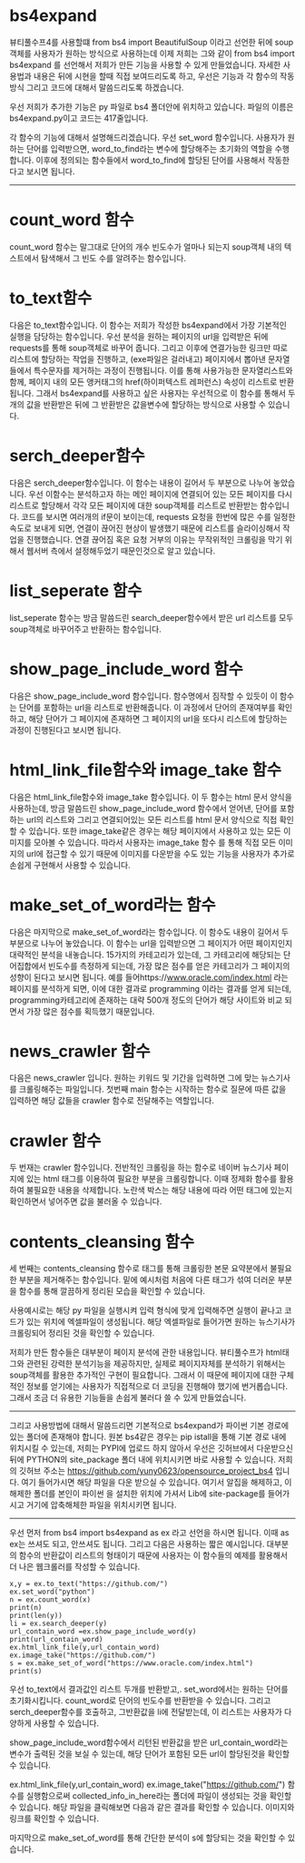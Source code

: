 bs4expand
==========

뷰티풀수프4를 사용할떄 from bs4 import BeautifulSoup 이라고 선언한 뒤에 
soup객체를 사용자가 원하는 방식으로 사용하는데 이제 저희는 그와  같이 from bs4 import bs4expand 를 선언해서 저희가 만든 기능을 사용할 
수 있게 만들었습니다.  자세한 사용법과 내용은 뒤에 시현을 할때 직접 보여드리도록 하고, 
우선은 기능과 각 함수의 작동방식 그리고 코드에 대해서 말씀드리도록 하겠습니다. 

우선 저희가 추가한 기능은 py 파일로 bs4 폴더안에 위치하고 있습니다. 파일의 이름은 bs4expand.py이고 코드는 
417줄입니다. 

각 함수의 기능에 대해서 설명해드리겠습니다. 
우선 set_word 함수입니다. 사용자가 원하는 단어를 입력받으면, word_to_find라는 변수에 할당해주는 초기화의 역할을
수행합니다. 이후에 정의되는 함수들에서 word_to_find에 할당된 단어를 사용해서 작동한다고 보시면 됩니다. 
***
# count_word 함수
count_word 함수는 말그대로 단어의 개수 빈도수가 얼마나 되는지 soup객체 내의 텍스트에서 탐색해서 그 빈도 수를
알려주는 함수입니다. 

# to_text함수
다음은 to_text함수입니다. 이 함수는 저희가 작성한 bs4expand에서 가장 기본적인 실행을 담당하는 함수입니다. 
우선 분석을 원하는 페이지의 url을 입력받은 뒤에 requests를 통해 soup객체로 바꾸어 줍니다. 그리고 이후에 
연결가능한 링크만 따로 리스트에 할당하는 작업을 진행하고, (exe파일은 걸러내고)
페이지에서 뽑아낸 문자열들에서 특수문자를 제거하는 과정이 진행됩니다. 이를 통해 사용가능한 문자열리스트와 함께, 
페이지 내의 모든 앵커태그의 href(하이퍼텍스트 레퍼런스) 속성이 리스트로 반환됩니다. 그래서 
bs4expand를 사용하고 싶은 사용자는 우선적으로 이 함수를 통해서 두개의 값을 반환받은 뒤에 그 반환받은 값을변수에 할당하는 방식으로 
 사용할 수 있습니다. 



# serch_deeper함수
다음은 serch_deeper함수입니다. 이 함수는 내용이 길어서 두 부분으로 나누어 놓았습니다. 
우선 이함수는 분석하고자 하는 메인 페이지에 연결되어 있는 모든 페이지를 
다시 리스트로 할당해서 각각 모든 페이지에 대한 soup객체를 리스트로 반환받는 함수입니다.  코드를 보시면
여러개의 if문이 보이는데, requests 요청을 한번에 많은 수를 일정한 속도로 보내게 되면, 연결이 끊어진 현상이 발생했기 때문에
리스트를 슬라이싱해서 작업을 진행했습니다. 연결 끊어짐 혹은 요청 거부의 이유는 무작위적인 크롤링을 막기 위해서
웹서버 측에서 설정해두었기 때문인것으로 알고 있습니다. 

# list_seperate 함수
list_seperate 함수는 방금 말씀드린 search_deeper함수에서 받은 url 리스트를 모두 soup객체로 바꾸어주고 반환하는 함수입니다. 

# show_page_include_word 함수
다음은 show_page_include_word 함수입니다. 함수명에서 짐작할 수 있듯이 이 함수는 단어를 포함하는 url을 
리스트로 반환해줍니다. 이 과정에서 단어의 존재여부를 확인하고, 해당 단어가 그 페이지에  존재하면 그 페이지의 
url을 또다시 리스트에 할당하는 과정이 진행된다고 보시면 됩니다. 

# html_link_file함수와 image_take 함수
다음은 html_link_file함수와 image_take 함수입니다. 이 두 함수는 html 문서 양식을 사용하는데, 방금 말씀드린
show_page_include_word 함수에서 얻어낸, 단어를 포함하는 url의 리스트와 그리고 연결되어있는 모든 리스트를 html
문서 양식으로 직접 확인할 수 있습니다. 또한 image_take같은 경우는 해당 페이지에서 사용하고 있는 
모든 이미지를 모아볼 수 있습니다. 따라서 사용자는 image_take 함수 를 통해 직접 모든 이미지의 url에 접근할 수 있기 때문에
이미지를 다운받을 수도 있는 기능을 사용자가 추가로 손쉽게 구현해서 사용할 수 있습니다. 

# make_set_of_word라는 함수
다음은 마지막으로 make_set_of_word라는 함수입니다. 이 함수도 내용이 길어서 두 부분으로 나누어 놓았습니다. 
이 함수는 url을 입력받으면 그 페이지가 어떤 페이지인지
대략적인 분석을 내놓습니다. 15가지의 카테고리가 있는데, 그 카테고리에 해당되는 단어집합에서 빈도수를 측정하게 되는데, 
가장 많은 점수를 얻은 카테고리가 그 페이지의 성향이 된다고 보시면 됩니다. 
예를 들어https://www.oracle.com/index.html 라는 페이지를 분석하게 되면, 
이에 대한 결과로 programming 이라는 결과를 얻게 되는데,  programming카테고리에 존재하는 대략 500개 정도의
단어가 해당 사이트와 비교 되면서 가장 많은 점수를 획득했기 때문입니다. 

#  news_crawler 함수
다음은 news_crawler 입니다. 원하는 키워드 및 기간을 입력하면 그에 맞는 뉴스기사를 크롤링해주는 파일입니다.
첫번째 main 함수는 시작하는 함수로 질문에 따른 값을 입력하면 해당 값들을 crawler 함수로 전달해주는 역할입니다.

# crawler 함수
두 번재는 crawler 함수입니다. 전반적인 크롤링을 하는 함수로 네이버 뉴스기사 페이지에 있는 html 태그를 이용하여 필요한 부분을
크롤링합니다. 이때 정제화 함수를 활용하여 불필요한 내용을 삭제합니다. 노란색 박스는 해당 내용에 따라 어떤 태그에 있는지
확인하면서 넣어주면 값을 불러올 수 있습니다.

# contents_cleansing 함수
세 번째는 contents_cleansing 함수로 태그를 통해 크롤링한 본문 요약분에서 불필요한 부분을 제거해주는 함수입니다.
밑에 예시처럼 처음에 다른 태그가 섞여 더러운 부분을 함수를 통해 깔끔하게 정리된 모습을 확인할 수 있습니다.

사용예시로는 해당 py 파일을 실행시켜 입력 형식에 맞게 입력해주면 실행이 끝나고 코드가 있는 위치에 엑셀파일이 생성됩니다.
해당 엑셀파일로 들어가면 원하는 뉴스기사가 크롤링되어 정리된 것을 확인할 수 있습니다.

저희가 만든 함수들은 대부분이 페이지 분석에 관한 내용입니다. 뷰티풀수프가 html태그와 관련된 강력한 분석기능을 제공하지만, 
실제로 페이지자체를 분석하기 위해서는 soup객체를 활용한 추가적인 구현이 필요합니다. 그래서 이 때문에 
페이지에 대한 구체적인 정보를 얻기에는 사용자가 직접적으로 더 코딩을 진행해야 했기에 번거롭습니다. 그래서 
조금 더 유용한 기능들을 손쉽게 불러다 쓸 수 있게 만들었습니다. 

***
그리고 사용방법에 대해서 말씀드리면 
기본적으로 bs4expand가 파이썬 기본 경로에 있는 폴더에 존재해야 합니다. 원본 bs4같은 경우는 pip istall을 통해 기본 경로 내에 위치시킬 수 있는데, 
저희는 PYPI에 업로드 하지 않아서 우선은 깃허브에서 다운받으신 뒤에 PYTHON의 site_package 폴더 내에 위치시키면 바로 사용할 수 있습니다. 
저희의 깃허브 주소는 https://github.com/yuny0623/opensource_project_bs4 입니다. 여기 들어가시면 
해당 파일을 다운 받으실 수 있습니다. 여기서 알집을 해제하고, 이 해제한 폴더를 본인이 파이썬 을 설치한 위치에 가셔서
Lib에 site-package를 들어가시고 거기에 압축해체한 파일을 위치시키면 됩니다. 
***
우선 먼저 
from bs4 import bs4expand as ex
라고 선언을 하시면 됩니다. 이때 as ex는 쓰셔도 되고, 안쓰셔도 됩니다. 
그리고 다음은 사용하는 짧은 예시입니다. 
대부분의 함수의 반환값이 리스트의 형태이기 때문에 사용자는 이 함수들의 예제를 활용해서 더 나은 웹크롤러를 작성할 수 있습니다. 

```
x,y = ex.to_text("https://github.com/")
ex.set_word("python")
n = ex.count_word(x)
print(n)
print(len(y))
li = ex.search_deeper(y)
url_contain_word =ex.show_page_include_word(y) 
print(url_contain_word)
ex.html_link_file(y,url_contain_word) 
ex.image_take("https://github.com/")
s = ex.make_set_of_word("https://www.oracle.com/index.html")
print(s)
```


우선 to_text에서 결과값인 리스트 두개를 반환받고,. 
set_word에서는 원하는 단어를 초기화시킵니다. count_word로 단어의 빈도수를 반환받을 수 있습니다. 
그리고 serch_deeper함수를 호출하고, 그반환값을 li에 전달받는데, 이 리스트는 사용자가 다양하게 사용할 수 있습니다. 

show_page_include_word함수에서 리턴된 반환값을 받은 url_contain_word라는 변수가 출력된 것을 보실 수 있는데, 
해당 단어가 포함된 모든 url이 할당된것을 확인할 수 있습니다. 

ex.html_link_file(y,url_contain_word) 
ex.image_take("https://github.com/") 함수를 실행함으로써 collected_info_in_here라는 폴더에 파일이 생성되는 것을 확인할 수 있습니다. 
해당 파일을 클릭해보면 다음과 같은 결과를 확인할 수 있습니다.  이미지와 링크를 확인할 수 있습니다. 

마지막으로 make_set_of_word를 통해 간단한 분석이 s에 할당되는 것을 확인할 수 있습니다. 

